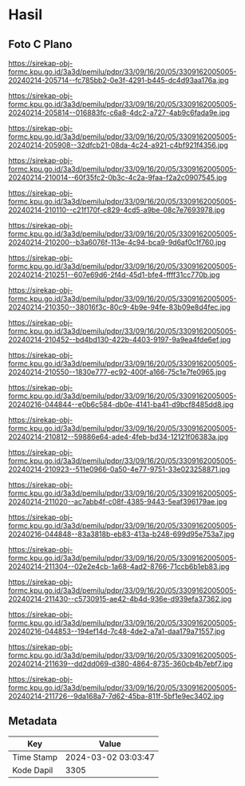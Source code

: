 # Hasil

## Foto C Plano

https://sirekap-obj-formc.kpu.go.id/3a3d/pemilu/pdpr/33/09/16/20/05/3309162005005-20240214-205714--fc785bb2-0e3f-4291-b445-dc4d93aa176a.jpg

https://sirekap-obj-formc.kpu.go.id/3a3d/pemilu/pdpr/33/09/16/20/05/3309162005005-20240214-205814--016883fc-c6a8-4dc2-a727-4ab9c6fada9e.jpg

https://sirekap-obj-formc.kpu.go.id/3a3d/pemilu/pdpr/33/09/16/20/05/3309162005005-20240214-205908--32dfcb21-08da-4c24-a921-c4bf921f4356.jpg

https://sirekap-obj-formc.kpu.go.id/3a3d/pemilu/pdpr/33/09/16/20/05/3309162005005-20240214-210014--60f35fc2-0b3c-4c2a-9faa-f2a2c0907545.jpg

https://sirekap-obj-formc.kpu.go.id/3a3d/pemilu/pdpr/33/09/16/20/05/3309162005005-20240214-210110--c21f170f-c829-4cd5-a9be-08c7e7693978.jpg

https://sirekap-obj-formc.kpu.go.id/3a3d/pemilu/pdpr/33/09/16/20/05/3309162005005-20240214-210200--b3a6076f-113e-4c94-bca9-9d6af0c1f760.jpg

https://sirekap-obj-formc.kpu.go.id/3a3d/pemilu/pdpr/33/09/16/20/05/3309162005005-20240214-210251--607e69d6-2f4d-45d1-bfe4-ffff31cc770b.jpg

https://sirekap-obj-formc.kpu.go.id/3a3d/pemilu/pdpr/33/09/16/20/05/3309162005005-20240214-210350--38016f3c-80c9-4b9e-94fe-83b09e8d4fec.jpg

https://sirekap-obj-formc.kpu.go.id/3a3d/pemilu/pdpr/33/09/16/20/05/3309162005005-20240214-210452--bd4bd130-422b-4403-9197-9a9ea4fde6ef.jpg

https://sirekap-obj-formc.kpu.go.id/3a3d/pemilu/pdpr/33/09/16/20/05/3309162005005-20240214-210550--1830e777-ec92-400f-a166-75c1e7fe0965.jpg

https://sirekap-obj-formc.kpu.go.id/3a3d/pemilu/pdpr/33/09/16/20/05/3309162005005-20240216-044844--e0b6c584-db0e-4141-ba41-d9bcf8485dd8.jpg

https://sirekap-obj-formc.kpu.go.id/3a3d/pemilu/pdpr/33/09/16/20/05/3309162005005-20240214-210812--59886e64-ade4-4feb-bd34-12121f06383a.jpg

https://sirekap-obj-formc.kpu.go.id/3a3d/pemilu/pdpr/33/09/16/20/05/3309162005005-20240214-210923--511e0966-0a50-4e77-9751-33e023258871.jpg

https://sirekap-obj-formc.kpu.go.id/3a3d/pemilu/pdpr/33/09/16/20/05/3309162005005-20240214-211020--ac7abb4f-c08f-4385-9443-5eaf396179ae.jpg

https://sirekap-obj-formc.kpu.go.id/3a3d/pemilu/pdpr/33/09/16/20/05/3309162005005-20240216-044848--83a3818b-eb83-413a-b248-699d95e753a7.jpg

https://sirekap-obj-formc.kpu.go.id/3a3d/pemilu/pdpr/33/09/16/20/05/3309162005005-20240214-211304--02e2e4cb-1a68-4ad2-8766-71ccb6b1eb83.jpg

https://sirekap-obj-formc.kpu.go.id/3a3d/pemilu/pdpr/33/09/16/20/05/3309162005005-20240214-211430--c5730915-ae42-4b4d-936e-d939efa37362.jpg

https://sirekap-obj-formc.kpu.go.id/3a3d/pemilu/pdpr/33/09/16/20/05/3309162005005-20240216-044853--194ef14d-7c48-4de2-a7a1-daa179a71557.jpg

https://sirekap-obj-formc.kpu.go.id/3a3d/pemilu/pdpr/33/09/16/20/05/3309162005005-20240214-211639--dd2dd069-d380-4864-8735-360cb4b7ebf7.jpg

https://sirekap-obj-formc.kpu.go.id/3a3d/pemilu/pdpr/33/09/16/20/05/3309162005005-20240214-211726--9da168a7-7d62-45ba-811f-5bf1e9ec3402.jpg


## Metadata

| Key        | Value               |
| ---------- | ------------------- |
| Time Stamp | 2024-03-02 03:03:47 |
| Kode Dapil | 3305                |



